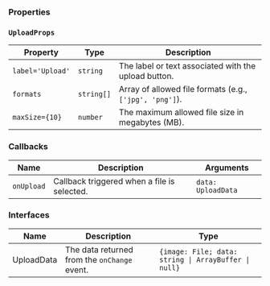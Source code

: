 ### Properties

### `UploadProps`

| Property         | Type       | Description                                             |
| ---------------- | ---------- | ------------------------------------------------------- |
| `label='Upload'` | `string`   | The label or text associated with the upload button.    |
| `formats`        | `string[]` | Array of allowed file formats (e.g., `['jpg', 'png']`). |
| `maxSize={10}`   | `number`   | The maximum allowed file size in megabytes (MB).        |

### Callbacks

| Name       | Description                                 | Arguments          |
| ---------- | ------------------------------------------- | ------------------ |
| `onUpload` | Callback triggered when a file is selected. | `data: UploadData` |

### Interfaces

| Name       | Description                                  | Type                                                 |
| ---------- | -------------------------------------------- | ---------------------------------------------------- |
| UploadData | The data returned from the `onChange` event. | `{image: File; data: string \| ArrayBuffer \| null}` |
